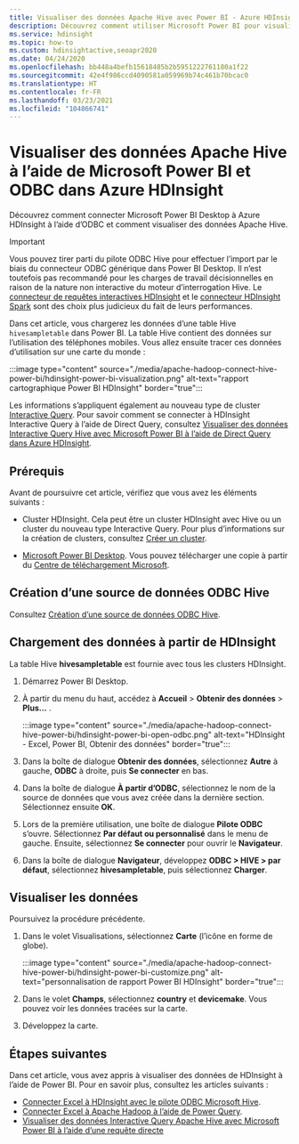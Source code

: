 ```yaml
---
title: Visualiser des données Apache Hive avec Power BI - Azure HDInsight
description: Découvrez comment utiliser Microsoft Power BI pour visualiser des données Hive traitées par Azure HDInsight.
ms.service: hdinsight
ms.topic: how-to
ms.custom: hdinsightactive,seoapr2020
ms.date: 04/24/2020
ms.openlocfilehash: bb448a4befb15618485b2b5951222761180a1f22
ms.sourcegitcommit: 42e4f986ccd4090581a059969b74c461b70bcac0
ms.translationtype: HT
ms.contentlocale: fr-FR
ms.lasthandoff: 03/23/2021
ms.locfileid: "104866741"
---
```

# <a name="visualize-apache-hive-data-with-microsoft-power-bi-using-odbc-in-azure-hdinsight"></a>Visualiser des données Apache Hive à l’aide de Microsoft Power BI et ODBC dans Azure HDInsight

Découvrez comment connecter Microsoft Power BI Desktop à Azure HDInsight à l’aide d’ODBC et comment visualiser des données Apache Hive.

> [!IMPORTANT]
> Vous pouvez tirer parti du pilote ODBC Hive pour effectuer l’import par le biais du connecteur ODBC générique dans Power BI Desktop. Il n’est toutefois pas recommandé pour les charges de travail décisionnelles en raison de la nature non interactive du moteur d’interrogation Hive. Le [connecteur de requêtes interactives HDInsight](../interactive-query/apache-hadoop-connect-hive-power-bi-directquery.md) et le [connecteur HDInsight Spark](/power-bi/spark-on-hdinsight-with-direct-connect) sont des choix plus judicieux du fait de leurs performances.

Dans cet article, vous chargerez les données d’une table Hive `hivesampletable` dans Power BI. La table Hive contient des données sur l’utilisation des téléphones mobiles. Vous allez ensuite tracer ces données d’utilisation sur une carte du monde :

:::image type="content" source="./media/apache-hadoop-connect-hive-power-bi/hdinsight-power-bi-visualization.png" alt-text="rapport cartographique Power BI HDInsight" border="true":::

Les informations s’appliquent également au nouveau type de cluster [Interactive Query](../interactive-query/apache-interactive-query-get-started.md). Pour savoir comment se connecter à HDInsight Interactive Query à l’aide de Direct Query, consultez [Visualiser des données Interactive Query Hive avec Microsoft Power BI à l’aide de Direct Query dans Azure HDInsight](../interactive-query/apache-hadoop-connect-hive-power-bi-directquery.md).

## <a name="prerequisites"></a>Prérequis

Avant de poursuivre cet article, vérifiez que vous avez les éléments suivants :

* Cluster HDInsight. Cela peut être un cluster HDInsight avec Hive ou un cluster du nouveau type Interactive Query. Pour plus d’informations sur la création de clusters, consultez [Créer un cluster](apache-hadoop-linux-tutorial-get-started.md).

* [Microsoft Power BI Desktop](https://powerbi.microsoft.com/desktop/). Vous pouvez télécharger une copie à partir du [Centre de téléchargement Microsoft](https://www.microsoft.com/download/details.aspx?id=45331).

## <a name="create-hive-odbc-data-source"></a>Création d’une source de données ODBC Hive

Consultez [Création d’une source de données ODBC Hive](apache-hadoop-connect-excel-hive-odbc-driver.md#create-apache-hive-odbc-data-source).

## <a name="load-data-from-hdinsight"></a>Chargement des données à partir de HDInsight

La table Hive **hivesampletable** est fournie avec tous les clusters HDInsight.

1. Démarrez Power BI Desktop.

1. À partir du menu du haut, accédez à **Accueil** > **Obtenir des données** > **Plus...** .

    :::image type="content" source="./media/apache-hadoop-connect-hive-power-bi/hdinsight-power-bi-open-odbc.png" alt-text="HDInsight - Excel, Power BI, Obtenir des données" border="true":::

1. Dans la boîte de dialogue **Obtenir des données**, sélectionnez **Autre** à gauche, **ODBC** à droite, puis **Se connecter** en bas.

1. Dans la boîte de dialogue **À partir d’ODBC**, sélectionnez le nom de la source de données que vous avez créée dans la dernière section. Sélectionnez ensuite **OK**.

1. Lors de la première utilisation, une boîte de dialogue **Pilote ODBC** s’ouvre. Sélectionnez **Par défaut ou personnalisé** dans le menu de gauche. Ensuite, sélectionnez **Se connecter** pour ouvrir le **Navigateur**.

1. Dans la boîte de dialogue **Navigateur**, développez **ODBC > HIVE > par défaut**, sélectionnez **hivesampletable**, puis sélectionnez **Charger**.

## <a name="visualize-data"></a>Visualiser les données

Poursuivez la procédure précédente.

1. Dans le volet Visualisations, sélectionnez **Carte** (l’icône en forme de globe).

    :::image type="content" source="./media/apache-hadoop-connect-hive-power-bi/hdinsight-power-bi-customize.png" alt-text="personnalisation de rapport Power BI HDInsight" border="true":::

1. Dans le volet **Champs**, sélectionnez **country** et **devicemake**. Vous pouvez voir les données tracées sur la carte.

1. Développez la carte.

## <a name="next-steps"></a>Étapes suivantes

Dans cet article, vous avez appris à visualiser des données de HDInsight à l’aide de Power BI.  Pour en savoir plus, consultez les articles suivants :

* [Connecter Excel à HDInsight avec le pilote ODBC Microsoft Hive](./apache-hadoop-connect-excel-hive-odbc-driver.md).
* [Connecter Excel à Apache Hadoop à l’aide de Power Query](apache-hadoop-connect-excel-power-query.md).
* [Visualiser des données Interactive Query Apache Hive avec Microsoft Power BI à l’aide d’une requête directe](../interactive-query/apache-hadoop-connect-hive-power-bi-directquery.md)
